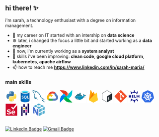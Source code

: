 ## hi there! ✨

i'm sarah, a technology enthusiast with a degree on information management.

- 🔎 my career on IT started with an intership on **data science**
- ⚙ later, i changed the focus a little bit and started working as a **data engineer**
- 📌 now, i'm currently working as a **system analyst**
- 🌱 skills i've been improving:  **clean code**, **google cloud platform**, **kubernetes**, **apache airflow**
- 📫 how to reach me **https://www.linkedin.com/in/sarah-maria/**

### main skills
<p>
  <img height="40" src="https://raw.githubusercontent.com/devicons/devicon/master/icons/python/python-original.svg">
  <img height="40" src="https://github.com/devicons/devicon/blob/master/icons/azuresqldatabase/azuresqldatabase-original.svg">
  <img height="40" src="https://github.com/devicons/devicon/blob/master/icons/mysql/mysql-original.svg">
  <img height="40" src="https://github.com/devicons/devicon/blob/master/icons/googlecloud/googlecloud-original.svg">
  <img height="40" src="https://github.com/devicons/devicon/blob/master/icons/apacheairflow/apacheairflow-original.svg">
  <img height="40" src="https://github.com/devicons/devicon/blob/master/icons/docker/docker-original.svg">
  <img height="40" src="https://github.com/devicons/devicon/blob/master/icons/firebase/firebase-original.svg">
  <img height="40" src="https://github.com/devicons/devicon/blob/master/icons/bash/bash-original.svg">
  <img height="40" src="https://github.com/devicons/devicon/blob/master/icons/git/git-original.svg">
  <img height="40" src="https://github.com/devicons/devicon/blob/master/icons/helm/helm-original.svg">
  <img height="40" src="https://github.com/devicons/devicon/blob/master/icons/kubernetes/kubernetes-original.svg">
  <img height="40" src="https://github.com/devicons/devicon/blob/master/icons/selenium/selenium-original.svg">
  <img height="40" src="https://github.com/devicons/devicon/blob/master/icons/pandas/pandas-original.svg">
  <img height="40" src="https://github.com/devicons/devicon/blob/master/icons/numpy/numpy-original.svg">
</p>
  
  ##
  
[![Linkedin Badge](https://img.shields.io/badge/-LinkedIn-blue?style=flat-square&logo=Linkedin&logoColor=white&link=https://www.linkedin.com/in/sarah-maria//)](https://www.linkedin.com/in/sarah-maria/)
[![Gmail Badge](https://img.shields.io/badge/-Gmail-red?style=flat-square&logo=Gmail&logoColor=white&link=sara.bragga01@gmail.com)](sara.bragga01@gmail.com)
